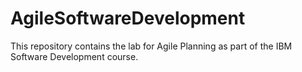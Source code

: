 # AgileSoftwareDevelopment
This repository contains the lab for Agile Planning as part of the IBM Software Development course.
